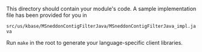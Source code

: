 This directory should contain your module's code.
A sample implementation file has been provided for you in

```src/us/kbase/MSneddonContigFilterJava/MSneddonContigFilterJava_impl.java```

Run `make` in the root to generate your language-specific client libraries.
